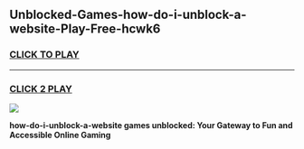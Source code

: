 
## Unblocked-Games-how-do-i-unblock-a-website-Play-Free-hcwk6
<h3>
<a href="https://premium76.site?title=how-do-i-unblock-a-website&ref=18A1">CLICK TO PLAY</a></h3>
<hr>

<h3>
<a href="https://premium76.site?title=how-do-i-unblock-a-website&ref=18A1">CLICK 2 PLAY</a>
  
</h3>

<a href="https://premium76.site?title=how-do-i-unblock-a-website&ref=18A1"><img src="https://clearcache.store/games.png"></a>


**how-do-i-unblock-a-website games unblocked: Your Gateway to Fun and Accessible Online Gaming**
